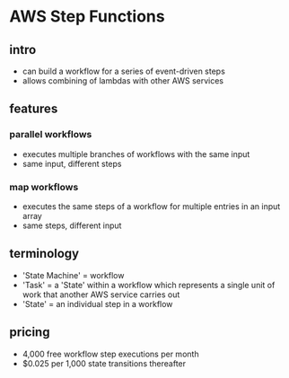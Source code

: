 # AWS Step Functions

## intro

- can build a workflow for a series of event-driven steps
- allows combining of lambdas with other AWS services

## features

### parallel workflows

- executes multiple branches of workflows with the same input
- same input, different steps

### map workflows

- executes the same steps of a workflow for multiple entries in an input array
- same steps, different input

## terminology

- 'State Machine' = workflow
- 'Task' = a 'State' within a workflow which represents a single unit of work that another AWS service carries out
- 'State' = an individual step in a workflow

## pricing

- 4,000 free workflow step executions per month
- $0.025 per 1,000 state transitions thereafter

